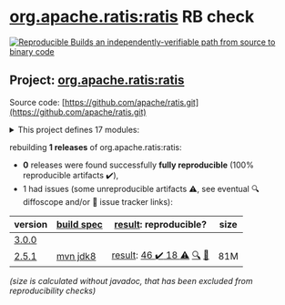 [org.apache.ratis:ratis](https://central.sonatype.com/artifact/org.apache.ratis/ratis/versions) RB check
=======

[![Reproducible Builds](https://reproducible-builds.org/images/logos/rb.svg) an independently-verifiable path from source to binary code](https://reproducible-builds.org/)

## Project: [org.apache.ratis:ratis](https://central.sonatype.com/artifact/org.apache.ratis/ratis/versions)

Source code: [https://github.com/apache/ratis.git](https://github.com/apache/ratis.git)

<details><summary>This project defines 17 modules:</summary>

* [org.apache.ratis:ratis](https://central.sonatype.com/artifact/org.apache.ratis/ratis/2.5.1)
* [org.apache.ratis:ratis-assembly](https://central.sonatype.com/artifact/org.apache.ratis/ratis-assembly/2.5.1)
* [org.apache.ratis:ratis-client](https://central.sonatype.com/artifact/org.apache.ratis/ratis-client/2.5.1)
* [org.apache.ratis:ratis-common](https://central.sonatype.com/artifact/org.apache.ratis/ratis-common/2.5.1)
* [org.apache.ratis:ratis-docs](https://central.sonatype.com/artifact/org.apache.ratis/ratis-docs/2.5.1)
* [org.apache.ratis:ratis-examples](https://central.sonatype.com/artifact/org.apache.ratis/ratis-examples/2.5.1)
* [org.apache.ratis:ratis-grpc](https://central.sonatype.com/artifact/org.apache.ratis/ratis-grpc/2.5.1)
* [org.apache.ratis:ratis-metrics](https://central.sonatype.com/artifact/org.apache.ratis/ratis-metrics/2.5.1)
* [org.apache.ratis:ratis-netty](https://central.sonatype.com/artifact/org.apache.ratis/ratis-netty/2.5.1)
* [org.apache.ratis:ratis-proto](https://central.sonatype.com/artifact/org.apache.ratis/ratis-proto/2.5.1)
* [org.apache.ratis:ratis-replicated-map](https://central.sonatype.com/artifact/org.apache.ratis/ratis-replicated-map/2.5.1)
* [org.apache.ratis:ratis-resource-bundle](https://central.sonatype.com/artifact/org.apache.ratis/ratis-resource-bundle/2.5.1)
* [org.apache.ratis:ratis-server](https://central.sonatype.com/artifact/org.apache.ratis/ratis-server/2.5.1)
* [org.apache.ratis:ratis-server-api](https://central.sonatype.com/artifact/org.apache.ratis/ratis-server-api/2.5.1)
* [org.apache.ratis:ratis-shell](https://central.sonatype.com/artifact/org.apache.ratis/ratis-shell/2.5.1)
* [org.apache.ratis:ratis-test](https://central.sonatype.com/artifact/org.apache.ratis/ratis-test/2.5.1)
* [org.apache.ratis:ratis-tools](https://central.sonatype.com/artifact/org.apache.ratis/ratis-tools/2.5.1)
</details>

rebuilding **1 releases** of org.apache.ratis:ratis:
- **0** releases were found successfully **fully reproducible** (100% reproducible artifacts :heavy_check_mark:),
- 1 had issues (some unreproducible artifacts :warning:, see eventual :mag: diffoscope and/or :memo: issue tracker links):

| version | [build spec](/BUILDSPEC.md) | [result](https://reproducible-builds.org/docs/jvm/): reproducible? | size |
| -- | --------- | ------ | -- |
| [3.0.0](https://central.sonatype.com/artifact/org.apache.ratis/ratis/3.0.0/pom) | | | |
| [2.5.1](https://central.sonatype.com/artifact/org.apache.ratis/ratis/2.5.1/pom) | [mvn jdk8](ratis-2.5.1.buildspec) | [result](ratis-2.5.1.buildinfo): [46 :heavy_check_mark:  18 :warning:](ratis-2.5.1.buildcompare) [:mag:](target/ratis-2.5.1.diffoscope) [:memo:](https://issues.apache.org/jira/browse/RATIS-1840) | 81M |

<i>(size is calculated without javadoc, that has been excluded from reproducibility checks)</i>
